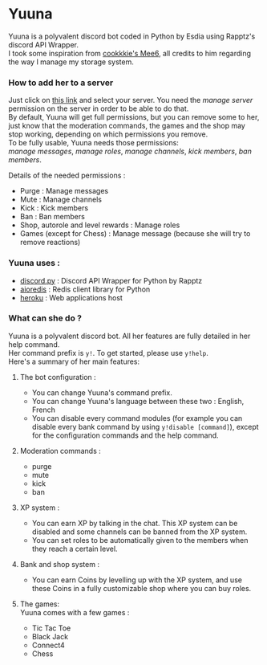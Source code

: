 # Yuuna

Yuuna is a polyvalent discord bot coded in Python by Esdia using Rapptz's discord API Wrapper.\
I took some inspiration from [cookkkie's Mee6](https://github.com/cookkkie/mee6), all credits to him regarding the way I manage my storage system.

### How to add her to a server
Just click on [this link](https://discordapp.com/oauth2/authorize?client_id=424560276277559296&scope=bot&permissions=2146958591) and select your server. You need the *manage server* permission on the server in order to be able to do that. \
By default, Yuuna will get full permissions, but you can remove some to her, just know that the moderation commands, the games and the shop may stop working, depending on which permissions you remove. \
To be fully usable, Yuuna needs those permissions: \
*manage messages*, *manage roles*, *manage channels*, *kick members*, *ban members*.

Details of the needed permissions :
* Purge : Manage messages
* Mute : Manage channels
* Kick : Kick members
* Ban : Ban members
* Shop, autorole and level rewards : Manage roles
* Games (except for Chess) : Manage message (because she will try to remove reactions)


### Yuuna uses :
* [discord.py](https://github.com/Rapptz/discord.py) : Discord API Wrapper for Python by Rapptz
* [aioredis](https://github.com/aio-libs/aioredis) : Redis client library for Python
* [heroku](https://www.heroku.com/) : Web applications host


### What can she do ?
Yuuna is a polyvalent discord bot. All her features are fully detailed in her help command. \
Her command prefix is `y!`. To get started, please use `y!help`. \
Here's a summary of her main features:

1. The bot configuration :
    * You can change Yuuna's command prefix.
    * You can change Yuuna's language between these two : English, French
    * You can disable every command modules (for example you can disable every bank command by using `y!disable [command]`), except for the configuration commands and the help command.
    
2. Moderation commands :
    * purge
    * mute
    * kick
    * ban
    
3. XP system :
    * You can earn XP by talking in the chat. This XP system can be disabled and some channels can be banned from the XP system. 
    * You can set roles to be automatically given to the members when they reach a certain level.
4. Bank and shop system :
    * You can earn Coins by levelling up with the XP system, and use these Coins in a fully customizable shop where you can buy roles.
5. The games: \
    Yuuna comes with a few games : 
    * Tic Tac Toe
    * Black Jack
    * Connect4
    * Chess